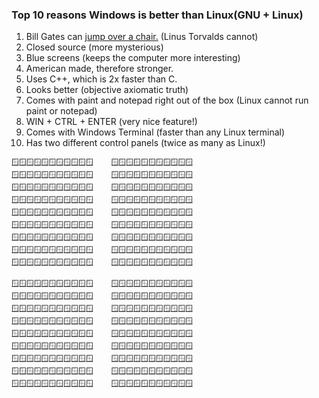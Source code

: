 ### Top 10 reasons Windows is better than Linux(GNU + Linux)
1. Bill Gates can [jump over a chair.](https://www.youtube.com/watch?v=KxaCOHT0pmI) (Linus Torvalds cannot)
2. Closed source (more mysterious)
3. Blue screens (keeps the computer more interesting)
4. American made, therefore stronger.
5. Uses C++, which is 2x faster than C.
6. Looks better (objective axiomatic truth)
7. Comes with paint and notepad right out of the box (Linux cannot run paint or notepad)
8. WIN + CTRL + ENTER (very nice feature!)
9. Comes with Windows Terminal (faster than any Linux terminal)
10. Has two different control panels (twice as many as Linux!)

```
🪟🪟🪟🪟🪟🪟🪟🪟🪟🪟🪟    🪟🪟🪟🪟🪟🪟🪟🪟🪟🪟🪟
🪟🪟🪟🪟🪟🪟🪟🪟🪟🪟🪟    🪟🪟🪟🪟🪟🪟🪟🪟🪟🪟🪟
🪟🪟🪟🪟🪟🪟🪟🪟🪟🪟🪟    🪟🪟🪟🪟🪟🪟🪟🪟🪟🪟🪟
🪟🪟🪟🪟🪟🪟🪟🪟🪟🪟🪟    🪟🪟🪟🪟🪟🪟🪟🪟🪟🪟🪟
🪟🪟🪟🪟🪟🪟🪟🪟🪟🪟🪟    🪟🪟🪟🪟🪟🪟🪟🪟🪟🪟🪟
🪟🪟🪟🪟🪟🪟🪟🪟🪟🪟🪟    🪟🪟🪟🪟🪟🪟🪟🪟🪟🪟🪟
🪟🪟🪟🪟🪟🪟🪟🪟🪟🪟🪟    🪟🪟🪟🪟🪟🪟🪟🪟🪟🪟🪟
🪟🪟🪟🪟🪟🪟🪟🪟🪟🪟🪟    🪟🪟🪟🪟🪟🪟🪟🪟🪟🪟🪟
🪟🪟🪟🪟🪟🪟🪟🪟🪟🪟🪟    🪟🪟🪟🪟🪟🪟🪟🪟🪟🪟🪟

🪟🪟🪟🪟🪟🪟🪟🪟🪟🪟🪟    🪟🪟🪟🪟🪟🪟🪟🪟🪟🪟🪟
🪟🪟🪟🪟🪟🪟🪟🪟🪟🪟🪟    🪟🪟🪟🪟🪟🪟🪟🪟🪟🪟🪟
🪟🪟🪟🪟🪟🪟🪟🪟🪟🪟🪟    🪟🪟🪟🪟🪟🪟🪟🪟🪟🪟🪟
🪟🪟🪟🪟🪟🪟🪟🪟🪟🪟🪟    🪟🪟🪟🪟🪟🪟🪟🪟🪟🪟🪟
🪟🪟🪟🪟🪟🪟🪟🪟🪟🪟🪟    🪟🪟🪟🪟🪟🪟🪟🪟🪟🪟🪟
🪟🪟🪟🪟🪟🪟🪟🪟🪟🪟🪟    🪟🪟🪟🪟🪟🪟🪟🪟🪟🪟🪟
🪟🪟🪟🪟🪟🪟🪟🪟🪟🪟🪟    🪟🪟🪟🪟🪟🪟🪟🪟🪟🪟🪟
🪟🪟🪟🪟🪟🪟🪟🪟🪟🪟🪟    🪟🪟🪟🪟🪟🪟🪟🪟🪟🪟🪟
🪟🪟🪟🪟🪟🪟🪟🪟🪟🪟🪟    🪟🪟🪟🪟🪟🪟🪟🪟🪟🪟🪟
```
